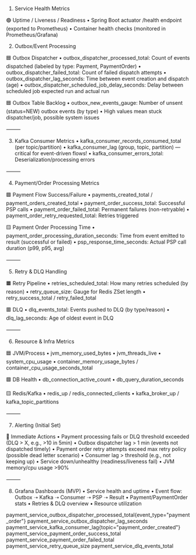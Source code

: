 1. Service Health Metrics

🟢 Uptime / Liveness / Readiness
•	Spring Boot actuator /health endpoint (exported to Prometheus)
•	Container health checks (monitored in Prometheus/Grafana)

2. Outbox/Event Processing

🟦 Outbox Dispatcher
•	outbox_dispatcher_processed_total: Count of events dispatched (labeled by type: Payment, PaymentOrder)
•	outbox_dispatcher_failed_total: Count of failed dispatch attempts
•	outbox_dispatcher_lag_seconds: Time between event creation and dispatch (age)
•	outbox_dispatcher_scheduled_job_delay_seconds: Delay between scheduled job expected run and actual run

🟦 Outbox Table Backlog
•	outbox_new_events_gauge: Number of unsent (status=NEW) outbox events (by type)
•	High values mean stuck dispatcher/job, possible system issues

⸻

3. Kafka Consumer Metrics
   •	kafka_consumer_records_consumed_total (per topic/partition)
   •	kafka_consumer_lag (group, topic, partition) — critical for event-driven flows!
   •	kafka_consumer_errors_total: Deserialization/processing errors

⸻

4. Payment/Order Processing Metrics

🟩 Payment Flow Success/Failure
•	payments_created_total / payment_orders_created_total
•	payment_order_success_total: Successful PSP calls
•	payment_order_failed_total: Permanent failures (non-retryable)
•	payment_order_retry_requested_total: Retries triggered

🟨 Payment Order Processing Time
•	payment_order_processing_duration_seconds: Time from event emitted to result (successful or failed)
•	psp_response_time_seconds: Actual PSP call duration (p99, p95, avg)

⸻

5. Retry & DLQ Handling

🟧 Retry Pipeline
•	retries_scheduled_total: How many retries scheduled (by reason)
•	retry_queue_size: Gauge for Redis ZSet length
•	retry_success_total / retry_failed_total

🟥 DLQ
•	dlq_events_total: Events pushed to DLQ (by type/reason)
•	dlq_lag_seconds: Age of oldest event in DLQ

⸻

6. Resource & Infra Metrics

🟦 JVM/Process
•	jvm_memory_used_bytes
•	jvm_threads_live
•	system_cpu_usage
•	container_memory_usage_bytes / container_cpu_usage_seconds_total

🟩 DB Health
•	db_connection_active_count
•	db_query_duration_seconds

🟨 Redis/Kafka
•	redis_up / redis_connected_clients
•	kafka_broker_up / kafka_topic_partitions

⸻

7. Alerting (Initial Set)

🔴 Immediate Actions
•	Payment processing fails or DLQ threshold exceeded (DLQ > X, e.g., >10 in 5min)
•	Outbox dispatcher lag > 1 min (events not dispatched timely)
•	Payment order retry attempts exceed max retry policy (possible dead letter scenario)
•	Consumer lag > threshold (e.g., not keeping up)
•	Service down/unhealthy (readiness/liveness fail)
•	JVM memory/cpu usage >90%

⸻

8. Grafana Dashboards (MVP)
   •	Service health and uptime
   •	Event flow: Outbox ➝ Kafka ➝ Consumer ➝ PSP ➝ Result
   •	Payment/PaymentOrder stats
   •	Retries & DLQ overview
   •	Resource utilization




payment_service_outbox_dispatcher_processed_total{event_type="payment_order"}
payment_service_outbox_dispatcher_lag_seconds
payment_service_kafka_consumer_lag{topic="payment_order_created"}
payment_service_payment_order_success_total
payment_service_payment_order_failed_total
payment_service_retry_queue_size
payment_service_dlq_events_total